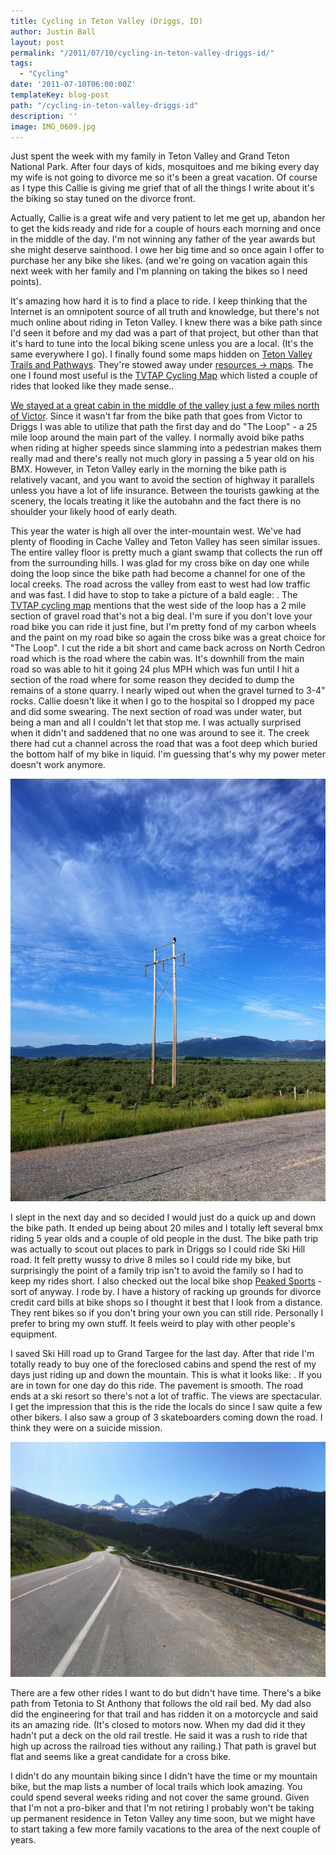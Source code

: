 ```yaml
---
title: Cycling in Teton Valley (Driggs, ID)
author: Justin Ball
layout: post
permalink: "/2011/07/10/cycling-in-teton-valley-driggs-id/"
tags:
  - "Cycling"
date: '2011-07-10T06:00:00Z'
templateKey: blog-post
path: "/cycling-in-teton-valley-driggs-id"
description: ''
image: IMG_0609.jpg
---
```


Just spent the week with my family in Teton Valley and Grand Teton National Park. After four days of kids, mosquitoes and me biking every day my wife is not going to divorce me so it's been a great vacation. Of course as I type this Callie is giving me grief that of all the things I write about it's the biking so stay tuned on the divorce front.

Actually, Callie is a great wife and very patient to let me get up, abandon her to get the kids ready and ride for a couple of hours each morning and once in the middle of the day. I'm not winning any father of the year awards but she might deserve sainthood. I owe her big time and so once again I offer to purchase her any bike she likes. (and we're going on vacation again this next week with her family and I'm planning on taking the bikes so I need points).

It's amazing how hard it is to find a place to ride. I keep thinking that the Internet is an omnipotent source of all truth and knowledge, but there's not much online about riding in Teton Valley. I knew there was a bike path since I'd seen it before and my dad was a part of that project, but other than that it's hard to tune into the local biking scene unless you are a local. (It's the same everywhere I go). I finally found some maps hidden on [Teton Valley Trails and Pathways][1]. They're stowed away under [resources -> maps][2]. The one I found most useful is the [TVTAP Cycling Map][3] which listed a couple of rides that looked like they made sense..

 [1]: http://tvtap.org/
 [2]: http://tvtap.org/resources/maps
 [3]: http://tvtap.org/images/stories/docs/map-tvtap-cycling.pdf

[We stayed at a great cabin in the middle of the valley just a few miles north of Victor][4]. Since it wasn't far from the bike path that goes from Victor to Driggs I was able to utilize that path the first day and do "The Loop" - a 25 mile loop around the main part of the valley. I normally avoid bike paths when riding at higher speeds since slamming into a pedestrian makes them really mad and there's really not much glory in passing a 5 year old on his BMX. However, in Teton Valley early in the morning the bike path is relatively vacant, and you want to avoid the section of highway it parallels unless you have a lot of life insurance. Between the tourists gawking at the scenery, the locals treating it like the autobahn and the fact there is no shoulder your likely hood of early death.

 [4]: http://www.vrbo.com/331221

This year the water is high all over the inter-mountain west. We've had plenty of flooding in Cache Valley and Teton Valley has seen similar issues. The entire valley floor is pretty much a giant swamp that collects the run off from the surrounding hills. I was glad for my cross bike on day one while doing the loop since the bike path had become a channel for one of the local creeks. The road across the valley from east to west had low traffic and was fast. I did have to stop to take a picture of a bald eagle: . The [TVTAP cycling map][3] mentions that the west side of the loop has a 2 mile section of gravel road that's not a big deal. I'm sure if you don't love your road bike you can ride it just fine, but I'm pretty fond of my carbon wheels and the paint on my road bike so again the cross bike was a great choice for "The Loop". I cut the ride a bit short and came back across on North Cedron road which is the road where the cabin was. It's downhill from the main road so was able to hit it going 24 plus MPH which was fun until I hit a section of the road where for some reason they decided to dump the remains of a stone quarry. I nearly wiped out when the gravel turned to 3-4" rocks. Callie doesn't like it when I go to the hospital so I dropped my pace and did some swearing. The next section of road was under water, but being a man and all I couldn't let that stop me. I was actually surprised when it didn't and saddened that no one was around to see it. The creek there had cut a channel across the road that was a foot deep which buried the bottom half of my bike in liquid. I'm guessing that's why my power meter doesn't work anymore.

 <img src="IMG_0609.jpg" />

I slept in the next day and so decided I would just do a quick up and down the bike path. It ended up being about 20 miles and I totally left several bmx riding 5 year olds and a couple of old people in the dust. The bike path trip was actually to scout out places to park in Driggs so I could ride Ski Hill road. It felt pretty wussy to drive 8 miles so I could ride my bike, but surprisingly the point of a family trip isn't to avoid the family so I had to keep my rides short. I also checked out the local bike shop [Peaked Sports][6] - sort of anyway. I rode by. I have a history of racking up grounds for divorce credit card bills at bike shops so I thought it best that I look from a distance. They rent bikes so if you don't bring your own you can still ride. Personally I prefer to bring my own stuff. It feels weird to play with other people's equipment.

 [6]: http://www.peakedsports.com/Home.html

I saved Ski Hill road up to Grand Targee for the last day. After that ride I'm totally ready to buy one of the foreclosed cabins and spend the rest of my days just riding up and down the mountain. This is what it looks like:
.
If you are in town for one day do this ride. The pavement is smooth. The road ends at a ski resort so there's not a lot of traffic. The views are spectacular. I get the impression that this is the ride the locals do since I saw quite a few other bikers. I also saw a group of 3 skateboarders coming down the road. I think they were on a suicide mission.

 <img src="IMG_0614.jpg" />

There are a few other rides I want to do but didn't have time. There's a bike path from Tetonia to St Anthony that follows the old rail bed. My dad also did the engineering for that trail and has ridden it on a motorcycle and said its an amazing ride. (It's closed to motors now. When my dad did it they hadn't put a deck on the old rail trestle. He said it was a rush to ride that high up across the railroad ties without any railing.) That path is gravel but flat and seems like a great candidate for a cross bike.

I didn't do any mountain biking since I didn't have the time or my mountain bike, but the map lists a number of local trails which look amazing. You could spend several weeks riding and not cover the same ground. Given that I'm not a pro-biker and that I'm not retiring I probably won't be taking up permanent residence in Teton Valley any time soon, but we might have to start taking a few more family vacations to the area of the next couple of years.
